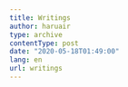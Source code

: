 ```yaml
---
title: Writings
author: haruair
type: archive
contentType: post
date: "2020-05-18T01:49:00"
lang: en
url: writings
---
```

